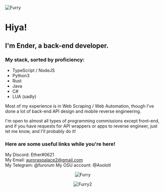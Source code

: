 <p align="left"> <img src="https://komarev.com/ghpvc/?username=Furry" alt="Furry" /> </p>

# Hiya!

## I'm Ender, a back-end developer.

### My stack, sorted by proficiency:
- TypeScript / NodeJS
- Python3
- Rust
- Java
- C#
- LUA (sadly)

Most of my experience is in Web Scraping / Web Automation, though I've done a lot of back-end API design and mobile reverse engineering.

I'm open to almost all types of programming commissions except front-end, and if you have requests for API wrappers or apps to reverse engineer, just let me know, and I'll probably do it!

### Here are some useful links while you're here!
My Discord: Ether#0621<br>
My Email: auroraspalace2@gmail.com<br>
My Telegram: @furorum
My OSU account: @Axolotl

<div style="text-align: center">
  <img align="center" src="https://github-readme-stats.vercel.app/api/top-langs/?username=Furry&layout=compact&hide=html" alt="Furry" /></p>
  <img align="center" src="https://github-readme-stats.vercel.app/api?username=will15ham&show_icons=true&theme=tokyonight" alt="Furry2" /></p>
</div>
